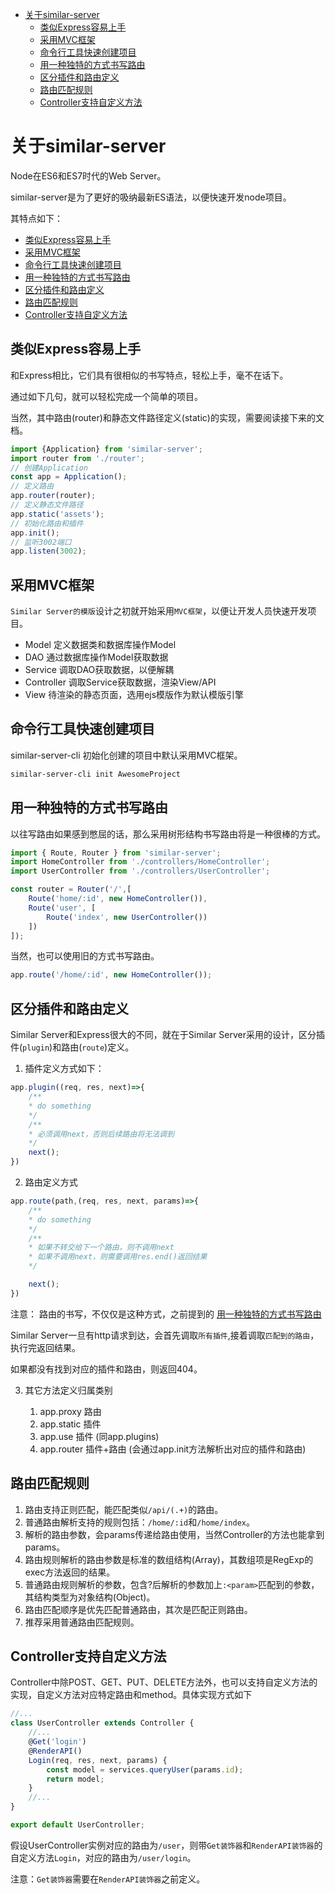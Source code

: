 <!-- TOC -->

- [关于similar-server](#关于similar-server)
    - [类似Express容易上手](#类似express容易上手)
    - [采用MVC框架](#采用mvc框架)
    - [命令行工具快速创建项目](#命令行工具快速创建项目)
    - [用一种独特的方式书写路由](#用一种独特的方式书写路由)
    - [区分插件和路由定义](#区分插件和路由定义)
    - [路由匹配规则](#路由匹配规则)
    - [Controller支持自定义方法](#controller支持自定义方法)

<!-- /TOC -->

# 关于similar-server

Node在ES6和ES7时代的Web Server。

similar-server是为了更好的吸纳最新ES语法，以便快速开发node项目。

其特点如下：

- [类似Express容易上手](#类似Express容易上手)
- [采用MVC框架](#采用MVC框架)
- [命令行工具快速创建项目](#命令行工具快速创建项目)
- [用一种独特的方式书写路由](#用一种独特的方式书写路由)
- [区分插件和路由定义](#区分插件和路由定义)
- [路由匹配规则](#路由匹配规则)
- [Controller支持自定义方法](#Controller支持自定义方法)

## 类似Express容易上手

和Express相比，它们具有很相似的书写特点，轻松上手，毫不在话下。

通过如下几句，就可以轻松完成一个简单的项目。

当然，其中路由(router)和静态文件路径定义(static)的实现，需要阅读接下来的文档。

```js
import {Application} from 'similar-server';
import router from './router';
// 创建Application
const app = Application();
// 定义路由
app.router(router);
// 定义静态文件路径
app.static('assets');
// 初始化路由和插件
app.init();
// 监听3002端口
app.listen(3002);
```

## 采用MVC框架

`Similar Server的模版`设计之初就开始采用`MVC框架`，以便让开发人员快速开发项目。

- Model 定义数据类和数据库操作Model
- DAO 通过数据库操作Model获取数据
- Service 调取DAO获取数据，以便解耦
- Controller 调取Service获取数据，渲染View/API
- View 待渲染的静态页面，选用ejs模版作为默认模版引擎

## 命令行工具快速创建项目

similar-server-cli 初始化创建的项目中默认采用MVC框架。

```cmd
similar-server-cli init AwesomeProject
```

## 用一种独特的方式书写路由

以往写路由如果感到憋屈的话，那么采用树形结构书写路由将是一种很棒的方式。

```js
import { Route, Router } from 'similar-server';
import HomeController from './controllers/HomeController';
import UserController from './controllers/UserController';

const router = Router('/',[
    Route('home/:id', new HomeController()),
    Route('user', [
        Route('index', new UserController())
    ])
]);
```

当然，也可以使用旧的方式书写路由。

```js
app.route('/home/:id', new HomeController());
```

## 区分插件和路由定义

Similar Server和Express很大的不同，就在于Similar Server采用的设计，区分插件(`plugin`)和路由(`route`)定义。

1. 插件定义方式如下：

```js
app.plugin((req, res, next)=>{
    /**
    * do something
    */
    /**
    * 必须调用next，否则后续路由将无法调到
    */
    next();
})
```

2. 路由定义方式

```js
app.route(path,(req, res, next, params)=>{
    /**
    * do something
    */
    /**
    * 如果不转交给下一个路由，则不调用next
    * 如果不调用next，则需要调用res.end()返回结果
    */

    next(); 
})

```

注意： 路由的书写，不仅仅是这种方式，之前提到的 [用一种独特的方式书写路由](#14-用一种独特的方式书写路由)

Similar Server一旦有http请求到达，会首先调取`所有插件`,接着调取`匹配到的路由`，执行完返回结果。

如果都没有找到对应的插件和路由，则返回404。

3. 其它方法定义归属类别

    1. app.proxy 路由
    2. app.static 插件
    3. app.use 插件 (同app.plugins)
    4. app.router 插件+路由 (会通过app.init方法解析出对应的插件和路由)

## 路由匹配规则

1. 路由支持正则匹配，能匹配类似`/api/(.+)`的路由。
2. 普通路由解析支持的规则包括：`/home/:id`和`/home/index`。
3. 解析的路由参数，会params传递给路由使用，当然Controller的方法也能拿到params。
4. 路由规则解析的路由参数是标准的数组结构(Array)，其数组项是RegExp的exec方法返回的结果。
5. 普通路由规则解析的参数，包含?后解析的参数加上`:<param>`匹配到的参数，其结构类型为对象结构(Object)。
6. 路由匹配顺序是优先匹配普通路由，其次是匹配正则路由。
7. 推荐采用普通路由匹配规则。

## Controller支持自定义方法

Controller中除POST、GET、PUT、DELETE方法外，也可以支持自定义方法的实现，自定义方法对应特定路由和method。具体实现方式如下

```js
//...
class UserController extends Controller {
    //...
    @Get('login')
    @RenderAPI()
    Login(req, res, next, params) {
        const model = services.queryUser(params.id);
        return model;
    }
    //...
}

export default UserController;
```

假设UserController实例对应的路由为`/user`，则带`Get装饰器`和`RenderAPI装饰器`的自定义方法`Login`，对应的路由为`/user/login`。

注意：`Get装饰器`需要在`RenderAPI装饰器`之前定义。